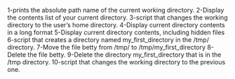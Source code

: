 1-prints the absolute path name of the current working directory.
2-Display the contents list of your current directory.
3-script that changes the working directory to the user’s home directory.
4-Display current directory contents in a long format
5-Display current directory contents, including hidden files
6-script that creates a directory named my_first_directory in the /tmp/ directory.
7-Move the file betty from /tmp/ to /tmp/my_first_directory
8-Delete the file betty.
9-Delete the directory my_first_directory that is in the /tmp directory.
10-script that changes the working directory to the previous one.
